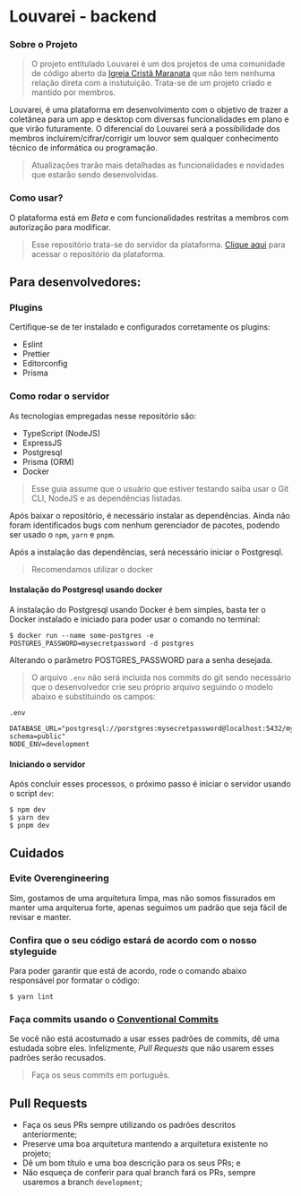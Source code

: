 # Louvarei - backend

### Sobre o Projeto
> O projeto entitulado Louvarei é um dos projetos de uma comunidade de código aberto da [Igreja Cristã Maranata](https://www.igrejacristamaranata.org.br/) que não tem nenhuma relação direta com a instutuição. Trata-se de um projeto criado e mantido por membros.

Louvarei, é uma plataforma em desenvolvimento com o objetivo de trazer a coletânea para um app e desktop com diversas funcionalidades em plano e que virão futuramente.
O diferencial do Louvarei será a possibilidade dos membros incluirem/cifrar/corrigir um louvor sem qualquer conhecimento técnico de informática ou programação.
> Atualizações trarão mais detalhadas as funcionalidades e novidades que estarão sendo desenvolvidas.

### Como usar?
O plataforma está em *Beta* e com funcionalidades restritas a membros com autorização para modificar.
> Esse repositório trata-se do servidor da plataforma.
> [Clique aqui](https://github.com/maranata-oss/louvarei-frontend) para acessar o repositório da plataforma.

## Para desenvolvedores:

### Plugins
Certifique-se de ter instalado e configurados corretamente os plugins:
* Eslint
* Prettier
* Editorconfig
* Prisma

### Como rodar o servidor
As tecnologias empregadas nesse repositório são:
* TypeScript (NodeJS)
* ExpressJS
* Postgresql
* Prisma (ORM)
* Docker

> Esse guia assume que o usuário que estiver testando saiba usar o Git CLI, NodeJS e as dependências listadas.

Após baixar o repositório, é necessário instalar as dependências. Ainda não foram identificados bugs com nenhum gerenciador de pacotes, podendo ser usado o `npm`, `yarn` e `pnpm`.

Após a instalação das dependências, será necessário iniciar o Postgresql.
> Recomendamos utilizar o docker

#### Instalação do Postgresql usando docker
A instalação do Postgresql usando Docker é bem simples, basta ter o Docker instalado e iniciado para poder usar o comando no terminal:
```
$ docker run --name some-postgres -e POSTGRES_PASSWORD=mysecretpassword -d postgres
```
Alterando o parâmetro POSTGRES_PASSWORD para a senha desejada.
> O arquivo `.env` não será incluída nos commits do git sendo necessário que o desenvolvedor crie seu próprio arquivo seguindo o modelo abaixo e substituindo os campos:

`.env`
```
DATABASE_URL="postgresql://porstgres:mysecretpassword@localhost:5432/mydb?schema=public"
NODE_ENV=development
```

#### Iniciando o servidor
Após concluir esses processos, o próximo passo é iniciar o servidor usando o script `dev`:
```
$ npm dev
$ yarn dev
$ pnpm dev
```

## Cuidados

### Evite Overengineering
Sim, gostamos de uma arquitetura limpa, mas não somos fissurados em manter uma arquiterua forte, apenas seguimos um padrão que seja fácil de revisar e manter.

### Confira que o seu código estará de acordo com o nosso styleguide
Para poder garantir que está de acordo, rode o comando abaixo responsável por formatar o código:
```
$ yarn lint
```

### Faça commits usando o [Conventional Commits](https://www.conventionalcommits.org/pt-br/v1.0.0/)
Se você não está acostumado a usar esses padrões de commits, dê uma estudada sobre eles.
Infelizmente, *Pull Requests* que não usarem esses padrões serão recusados.
> Faça os seus commits em português.

## Pull Requests
* Faça os seus PRs sempre utilizando os padrões descritos anteriormente;
* Preserve uma boa arquitetura mantendo a arquitetura existente no projeto;
* Dê um bom título e uma boa descrição para os seus PRs; e
* Não esqueça de conferir para qual branch fará os PRs, sempre usaremos a branch `development`;
